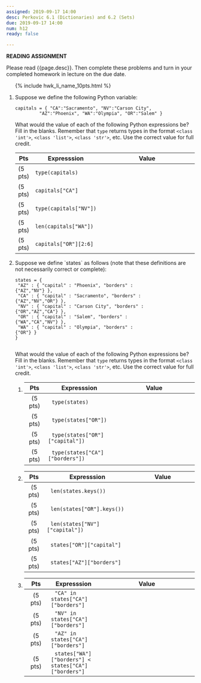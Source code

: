 ```yaml
---
assigned: 2019-09-17 14:00
desc: Perkovic 6.1 (Dictionaries) and 6.2 (Sets)
due: 2019-09-17 14:00
num: h12
ready: false

---
```


<b>READING ASSIGNMENT</b>

Please read {{page.desc}}.  Then complete these problems and turn in your completed homework in lecture on the due date.


<style>

div.whatValue * td:last-of-type {
   width: 25em; height: 3.0em;
}

</style>


<ol>

{% include hwk_li_name_10pts.html %}

<li markdown="1"> Suppose we define the following Python variable:

```
capitals = { "CA":"Sacramento", "NV":"Carson City",
	     "AZ":"Phoenix", "WA":"Olympia", "OR":"Salem" }
```	     

What would the value of each of the following Python expressions be? Fill
in the blanks.  Remember that `type` returns types in the format `<class 'int'>`, `<class 'list'>`, `<class 'str'>`, etc. Use the correct value for full credit.

<div class="whatValue">

|Pts|Expresssion|Value|
|---|-----------|-----|
| (5 pts) | `type(capitals)`| |
| (5 pts) | `capitals["CA"]` | |
| (5 pts) | `type(capitals["NV"])` | |
| (5 pts) | `len(capitals["WA"])`| |
| (5 pts) | `capitals["OR"][2:6]`| |


</div>

<div class="pagebreak">
</div>


</li>

<li style="margin-bottom:6em; " markdown="1"> Suppose we define `states` as follows (note that these definitions are not necessarily correct or complete):


<div style="width: 75%;" markdown="1">

```
states = {
 "AZ" : { "capital" : "Phoenix", "borders" : {"AZ","NV"} },
 "CA" : { "capital" : "Sacramento", "borders" : {"AZ","NV","OR"} },
 "NV" : { "capital" : "Carson City", "borders" : {"OR","AZ","CA"} },
 "OR" : { "capital" : "Salem", "borders" : {"WA","CA","NV"} },
 "WA" : { "capital" : "Olympia", "borders" : {"OR"} }
}


```

</div>


What would the value of each of the following Python expressions be?  Fill
in the blanks. Remember that `type` returns types in the format `<class 'int'>`, `<class 'list'>`, `<class 'str'>`, etc.  Use the correct value for full credit.

<style>

li.whatValue2 * td code {   margin: 0px 10px 0px 10px; width:25em;}
li.whatValue2 * td:first-of-type {   width: 3em; height: 3.0em; text-align:center;}
li.whatValue2 * td:last-of-type {   width: 20em; height: 3.0em;}

li.whatValue3 * td code {   margin: 0px 10px 0px 10px; width:40em;}
li.whatValue3 * td:first-of-type {   width: 3em; height: 3.0em; text-align:center;}
li.whatValue3 * td:last-of-type {   width: 15em; height: 3.0em;}

</style>


<ol>

<li markdown="1" class="whatValue2">

|Pts|Expresssion|Value|
|---|-----------|-----|
| (5 pts) | `type(states)`| |
| (5 pts) | `type(states["OR"])` | |
| (5 pts) | `type(states["OR"]["capital"])` | |
| (5 pts) | `type(states["CA"]["borders"])` | |

</li>


<li markdown="1" class="whatValue2">

|Pts|Expresssion|Value|
|---|-----------|-----|
| (5 pts) | `len(states.keys())`| |
| (5 pts) | `len(states["OR"].keys())`| |
| (5 pts) | `len(states["NV"]["capital"])` | |
| (5 pts) | `states["OR"]["capital"]` | |
| (5 pts) | `states["AZ"]["borders"]` | |

</li>

<li markdown="1" class="whatValue3">

|Pts|Expresssion|Value|
|---|-----------|-----|
| (5 pts) | `"CA" in states["CA"]["borders"]` | |
| (5 pts) | `"NV" in states["CA"]["borders"]` | |
| (5 pts) | `"AZ" in states["CA"]["borders"]`  | |
| (5 pts) | `states["WA"]["borders"] < states["CA"]["borders"]` | |

</li>


</ol>

</li>

</ol>